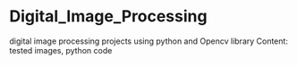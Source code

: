 # Digital_Image_Processing
digital image processing projects using python and Opencv library
Content: tested images, python code
